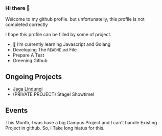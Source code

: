 ### Hi there 👋


Welcome to my github profile. but unfortunatelly, this profile is not completed correctly

I hope this profile can be filled by some of project.

<!--- 🔭 I’m currently working on ...-->
- 🌱 I’m currently learning Javascript and Golang
- Developing The `README.md` File
- Prepare A Test
- Greening Github

## Ongoing Projects
 - [Jaga Lindungi](https://github.com/baharsah/jagalindungi)
 - (PRIVATE PROJECT) Stage! Showtime!

## Events

This Month, I was have a big Campus Project and I can't handle Existing Project in github.
So, i Take long hiatus for this.










